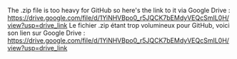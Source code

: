 The .zip file is too heavy for GitHub so here's the link to it via Google Drive : https://drive.google.com/file/d/1YiNHVBpo0_r5JQCK7bEMdyVEQcSmIL0H/view?usp=drive_link
Le fichier .zip étant trop volumineux pour GitHub, voici son lien sur Google Drive : https://drive.google.com/file/d/1YiNHVBpo0_r5JQCK7bEMdyVEQcSmIL0H/view?usp=drive_link
